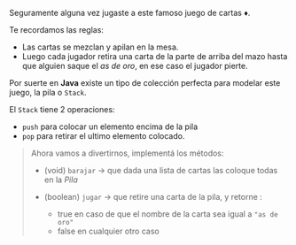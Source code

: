 Seguramente alguna vez jugaste a este famoso juego de cartas :diamonds:.

Te recordamos las reglas:

* Las cartas se mezclan y apilan en la mesa.
* Luego cada jugador retira una carta de la parte de arriba del mazo hasta que alguien saque el _as de oro_, en ese caso el jugador pierte.

Por suerte en **Java** existe un tipo de colección perfecta para modelar este juego, la pila o `Stack`.

El `Stack` tiene 2 operaciones:

* `push` para colocar un elemento encima de la pila
* `pop` para retirar el ultimo elemento colocado.

> Ahora vamos a divertirnos, implementá los métodos:
>
> * (void) `barajar` -> que dada una lista de cartas las coloque todas en la _Pila_ 
>
>* (boolean) `jugar` -> que retire una carta de la pila, y retorne :
>   * true en caso de que el nombre de la carta sea igual a `"as de oro"`
>   * false en cualquier otro caso
